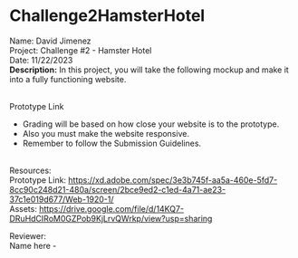 # Challenge2HamsterHotel

Name: David Jimenez <br>
Project: Challenge #2 - Hamster Hotel <br>
Date: 11/22/2023 <br>
<strong>Description:</strong>
In this project, you will take the following mockup and make it into a fully functioning website.<br><br>

Prototype Link <br>
* Grading will be based on how close your website is to the prototype.<br>
* Also you must make the website responsive. <br>
* Remember to follow the Submission Guidelines.<br><br>

Resources: <br>
Prototype Link: https://xd.adobe.com/spec/3e3b745f-aa5a-460e-5fd7-8cc90c248d21-480a/screen/2bce9ed2-c1ed-4a71-ae23-37c1e019d677/Web-1920-1/  <br>
Assets: https://drive.google.com/file/d/14KQ7-DRuHdCIRoM0GZPob9KjLrvQWrkp/view?usp=sharing <br>

Reviewer: <br>
Name here - 
